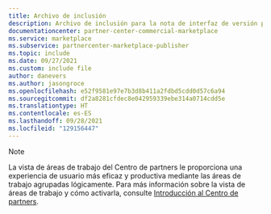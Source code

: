 ```yaml
---
title: Archivo de inclusión
description: Archivo de inclusión para la nota de interfaz de versión preliminar en áreas de trabajo
documentationcenter: partner-center-commercial-marketplace
ms.service: marketplace
ms.subservice: partnercenter-marketplace-publisher
ms.topic: include
ms.date: 09/27/2021
ms.custom: include file
author: danevers
ms.author: jasongroce
ms.openlocfilehash: e52f9581e97e7b3d8b411a2fdbd5cdd0d57c6a94
ms.sourcegitcommit: df2a8281cfdec8e042959339ebe314a0714cdd5e
ms.translationtype: HT
ms.contentlocale: es-ES
ms.lasthandoff: 09/28/2021
ms.locfileid: "129156447"
---
```

> [!NOTE]
> La vista de áreas de trabajo del Centro de partners le proporciona una experiencia de usuario más eficaz y productiva mediante las áreas de trabajo agrupadas lógicamente. Para más información sobre la vista de áreas de trabajo y cómo activarla, consulte [Introducción al Centro de partners](/partner-center/get-around-partner-center).

